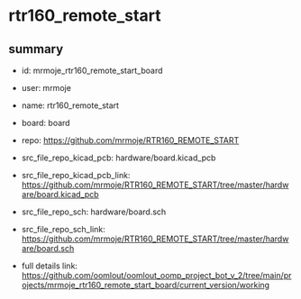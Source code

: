 # rtr160_remote_start
 
## summary 
* id: mrmoje_rtr160_remote_start_board
* user: mrmoje
* name: rtr160_remote_start
* board: board
* repo: https://github.com/mrmoje/RTR160_REMOTE_START
* src_file_repo_kicad_pcb: hardware/board.kicad_pcb
* src_file_repo_kicad_pcb_link: https://github.com/mrmoje/RTR160_REMOTE_START/tree/master/hardware/board.kicad_pcb


* src_file_repo_sch: hardware/board.sch
* src_file_repo_sch_link: https://github.com/mrmoje/RTR160_REMOTE_START/tree/master/hardware/board.sch
* full details link: https://github.com/oomlout/oomlout_oomp_project_bot_v_2/tree/main/projects/mrmoje_rtr160_remote_start_board/current_version/working  







